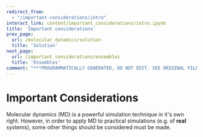 ```yaml
---
redirect_from:
  - "/important-considerations/intro"
interact_link: content/important_considerations/intro.ipynb
title: 'Important considerations'
prev_page:
  url: /molecular_dynamics/solution
  title: 'Solution'
next_page:
  url: /important_considerations/ensembles
  title: 'Ensembles'
comment: "***PROGRAMMATICALLY GENERATED, DO NOT EDIT. SEE ORIGINAL FILES IN /content***"
---
```


# Important Considerations

Molecular dynamics (MD) is a powerful simulation technique in it's own right. 
However, in order to apply MD to practical simulations (e.g. of **real** systems), some other things should be considered must be made.
